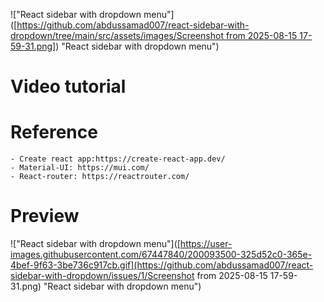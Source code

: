 !["React sidebar with dropdown menu"]([[https://github.com/abdussamad007/react-sidebar-with-dropdown/tree/main/src/assets/images/Screenshot from 2025-08-15 17-59-31.png]](https://github.com/abdussamad007/react-sidebar-with-dropdown/issues/1#issue-3325180518)) "React sidebar with dropdown menu")

# Video tutorial

    
# Reference

    - Create react app:https://create-react-app.dev/
    - Material-UI: https://mui.com/
    - React-router: https://reactrouter.com/

# Preview

!["React sidebar with dropdown menu"]([https://user-images.githubusercontent.com/67447840/200093500-325d52c0-365e-4bef-9f63-3be736c917cb.gif](https://github.com/abdussamad007/react-sidebar-with-dropdown/issues/1/Screenshot from 2025-08-15 17-59-31.png) "React sidebar with dropdown menu")
